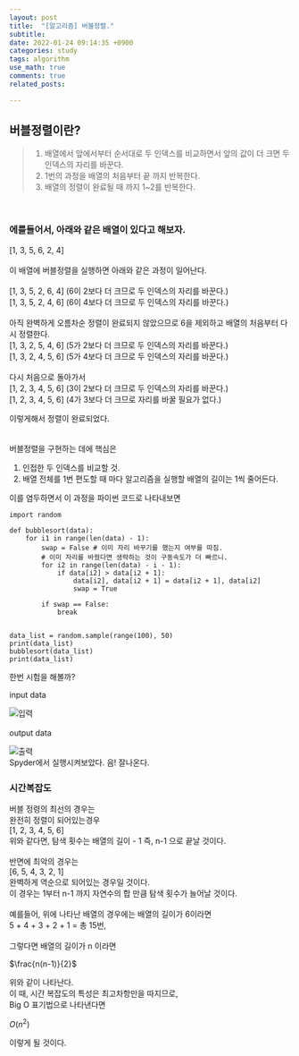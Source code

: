 ```yaml
---
layout: post
title:  "[알고리즘] 버블정렬."
subtitle:   
date: 2022-01-24 09:14:35 +0900
categories: study
tags: algorithm
use_math: true
comments: true
related_posts:

---
```


## 버블정렬이란?<br/>
   
> 1. 배열에서 앞에서부터 순서대로 두 인덱스를 비교하면서 앞의 값이 더 크면 두 인덱스의 자리를 바꾼다.   
> 2. 1번의 과정을 배열의 처음부터 끝 까지 반복한다.   
> 3. 배열의 정렬이 완료될 때 까지 1~2를 반복한다.   

<br/>

### 에를들어서, 아래와 같은 배열이 있다고 해보자.<br/>
[1, 3, 5, 6, 2, 4]<br/>
<br/>
이 배열에 버블정렬을 실행하면 아래와 같은 과정이 일어난다.<br/>
<br/>
[1, 3, 5, 2, 6, 4] (6이 2보다 더 크므로 두 인덱스의 자리를 바꾼다.)<br/>
[1, 3, 5, 2, 4, 6] (6이 4보다 더 크므로 두 인덱스의 자리를 바꾼다.)<br/>
<br/>
아직 완벽하게 오름차순 정렬이 완료되지 않았으므로 6을 제외하고 배열의 처음부터 다시 정렬한다.
<br/>
[1, 3, 2, 5, 4, 6] (5가 2보다 더 크므로 두 인덱스의 자리를 바꾼다.)<br/>
[1, 3, 2, 4, 5, 6] (5가 4보다 더 크므로 두 인덱스의 자리를 바꾼다.)<br/>
<br/>
다시 처음으로 돌아가서<br/>
[1, 2, 3, 4, 5, 6] (3이 2보다 더 크므로 두 인덱스의 자리를 바꾼다.)<br/>
[1, 2, 3, 4, 5, 6] (4가 3보다 더 크므로 자리를 바꿀 필요가 없다.)<br/>

이렇게해서 정렬이 완료되었다.<br/>
<br/>
<br/>
버블정렬을 구현하는 데에 핵심은<br/>
1. 인접한 두 인덱스를 비교할 것.
2. 배열 전체를 1번 편도할 때 마다 알고리즘을 실행할 배열의 길이는 1씩 줄어든다.

이를 염두하면서 이 과정을 파이썬 코드로 나타내보면<br/>
```
import random

def bubblesort(data):
    for i1 in range(len(data) - 1):
        swap = False # 이미 자리 바꾸기를 했는지 여부를 따짐.
        # 이미 자리를 바꿨다면 생략하는 것이 구동속도가 더 빠르니.
        for i2 in range(len(data) - i - 1):
            if data[i2] > data[i2 + 1]:
                data[i2], data[i2 + 1] = data[i2 + 1], data[i2]
                swap = True
        
        if swap == False:
            break


data_list = random.sample(range(100), 50)
print(data_list)
bubblesort(data_list)
print(data_list)
```
한번 시험을 해볼까?<br/>

input data<br/>

![입력](https://github.com/wookikim95/wookikim95.github.io/blob/main/assets/img/study/algorithm/2022-01-24_bubble_1.jpg?raw=true)
<br/>
<br/>
output data<br/>

![출력](https://github.com/wookikim95/wookikim95.github.io/blob/main/assets/img/study/algorithm/2022-01-24_bubble_2.jpg?raw=true)
<br/>
Spyder에서 실행시켜보았다. 음! 잘나온다.<br/>

### 시간복잡도

버블 정령의 최선의 경우는 <br/>
완전히 정렬이 되어있는경우<br/>
[1, 2, 3, 4, 5, 6]<br/>
위와 같다면, 탐색 횟수는 배열의 길이 - 1 즉, n-1 으로 끝날 것이다.<br/>
<br/>
반면에 최악의 경우는<br/>
[6, 5, 4, 3, 2, 1]<br/>
완벽하게 역순으로 되어있는 경우일 것이다.<br/>
이 경우는 1부터 n-1 까지 자연수의 합 만큼 탐색 횟수가 늘어날 것이다.<br/>
<br/>
예를들어, 위에 나타난 배열의 경우에는 배열의 길이가 6이라면<br/>
5 + 4 + 3 + 2 + 1 = 총 15번,<br/>
<br/>
그렇다면 배열의 길이가 n 이라면<br/>

$\frac{n(n-1)}{2}$<br/>

위와 같이 나타난다.<br/>
이 때, 시간 복잡도의 특성은 최고차항만을 따지므로,<br/>
Big O 표기법으로 나타낸다면<br/>

$O({n}^2)$<br/>

이렇게 될 것이다.<br/>


